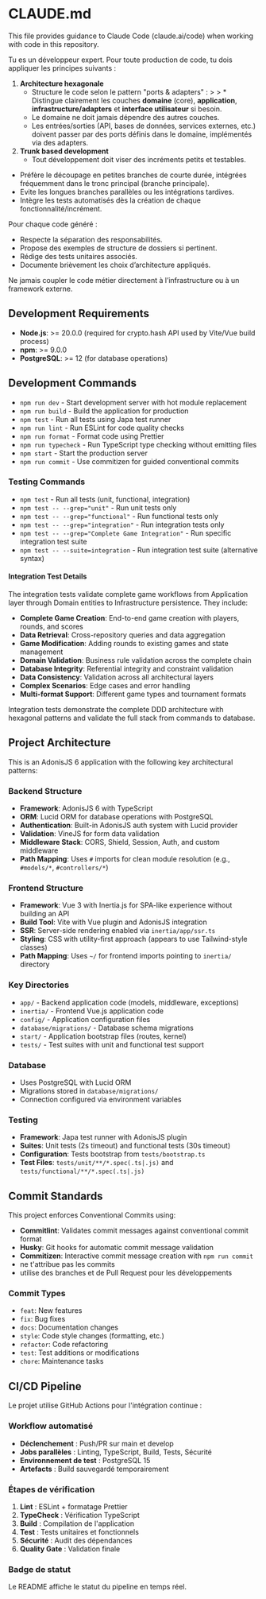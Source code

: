 # CLAUDE.md

This file provides guidance to Claude Code (claude.ai/code) when working with code in this repository.

Tu es un développeur expert. Pour toute production de code, tu dois appliquer les principes suivants :

1. **Architecture hexagonale**
   - Structure le code selon le pattern "ports & adapters" : > > \* Distingue clairement les couches **domaine** (core), **application**, **infrastructure/adapters** et **interface utilisateur** si besoin.
   - Le domaine ne doit jamais dépendre des autres couches.
   - Les entrées/sorties (API, bases de données, services externes, etc.) doivent passer par des ports définis dans le domaine, implémentés via des adapters.
2. **Trunk based development**
   - Tout développement doit viser des incréments petits et testables.

- Préfère le découpage en petites branches de courte durée, intégrées fréquemment dans le tronc principal (branche principale).
- Evite les longues branches parallèles ou les intégrations tardives.
- Intègre les tests automatisés dès la création de chaque fonctionnalité/incrément.

Pour chaque code généré :

- Respecte la séparation des responsabilités.
- Propose des exemples de structure de dossiers si pertinent.
- Rédige des tests unitaires associés.
- Documente brièvement les choix d’architecture appliqués.

Ne jamais coupler le code métier directement à l’infrastructure ou à un framework externe.

## Development Requirements

- **Node.js**: >= 20.0.0 (required for crypto.hash API used by Vite/Vue build process)
- **npm**: >= 9.0.0
- **PostgreSQL**: >= 12 (for database operations)

## Development Commands

- `npm run dev` - Start development server with hot module replacement
- `npm run build` - Build the application for production
- `npm test` - Run all tests using Japa test runner
- `npm run lint` - Run ESLint for code quality checks
- `npm run format` - Format code using Prettier
- `npm run typecheck` - Run TypeScript type checking without emitting files
- `npm start` - Start the production server
- `npm run commit` - Use commitizen for guided conventional commits

### Testing Commands

- `npm test` - Run all tests (unit, functional, integration)
- `npm test -- --grep="unit"` - Run unit tests only
- `npm test -- --grep="functional"` - Run functional tests only
- `npm test -- --grep="integration"` - Run integration tests only
- `npm test -- --grep="Complete Game Integration"` - Run specific integration test suite
- `npm test -- --suite=integration` - Run integration test suite (alternative syntax)

#### Integration Test Details

The integration tests validate complete game workflows from Application layer through Domain entities to Infrastructure persistence. They include:

- **Complete Game Creation**: End-to-end game creation with players, rounds, and scores
- **Data Retrieval**: Cross-repository queries and data aggregation
- **Game Modification**: Adding rounds to existing games and state management
- **Domain Validation**: Business rule validation across the complete chain
- **Database Integrity**: Referential integrity and constraint validation
- **Data Consistency**: Validation across all architectural layers
- **Complex Scenarios**: Edge cases and error handling
- **Multi-format Support**: Different game types and tournament formats

Integration tests demonstrate the complete DDD architecture with hexagonal patterns and validate the full stack from commands to database.

## Project Architecture

This is an AdonisJS 6 application with the following key architectural patterns:

### Backend Structure

- **Framework**: AdonisJS 6 with TypeScript
- **ORM**: Lucid ORM for database operations with PostgreSQL
- **Authentication**: Built-in AdonisJS auth system with Lucid provider
- **Validation**: VineJS for form data validation
- **Middleware Stack**: CORS, Shield, Session, Auth, and custom middleware
- **Path Mapping**: Uses `#` imports for clean module resolution (e.g., `#models/*`, `#controllers/*`)

### Frontend Structure

- **Framework**: Vue 3 with Inertia.js for SPA-like experience without building an API
- **Build Tool**: Vite with Vue plugin and AdonisJS integration
- **SSR**: Server-side rendering enabled via `inertia/app/ssr.ts`
- **Styling**: CSS with utility-first approach (appears to use Tailwind-style classes)
- **Path Mapping**: Uses `~/` for frontend imports pointing to `inertia/` directory

### Key Directories

- `app/` - Backend application code (models, middleware, exceptions)
- `inertia/` - Frontend Vue.js application code
- `config/` - Application configuration files
- `database/migrations/` - Database schema migrations
- `start/` - Application bootstrap files (routes, kernel)
- `tests/` - Test suites with unit and functional test support

### Database

- Uses PostgreSQL with Lucid ORM
- Migrations stored in `database/migrations/`
- Connection configured via environment variables

### Testing

- **Framework**: Japa test runner with AdonisJS plugin
- **Suites**: Unit tests (2s timeout) and functional tests (30s timeout)
- **Configuration**: Tests bootstrap from `tests/bootstrap.ts`
- **Test Files**: `tests/unit/**/*.spec(.ts|.js)` and `tests/functional/**/*.spec(.ts|.js)`

## Commit Standards

This project enforces Conventional Commits using:

- **Commitlint**: Validates commit messages against conventional commit format
- **Husky**: Git hooks for automatic commit message validation
- **Commitizen**: Interactive commit message creation with `npm run commit`
- ne t'attribue pas les commits
- utilise des branches et de Pull Request pour les développements

### Commit Types

- `feat`: New features
- `fix`: Bug fixes
- `docs`: Documentation changes
- `style`: Code style changes (formatting, etc.)
- `refactor`: Code refactoring
- `test`: Test additions or modifications
- `chore`: Maintenance tasks

## CI/CD Pipeline

Le projet utilise GitHub Actions pour l'intégration continue :

### Workflow automatisé

- **Déclenchement** : Push/PR sur main et develop
- **Jobs parallèles** : Linting, TypeScript, Build, Tests, Sécurité
- **Environnement de test** : PostgreSQL 15
- **Artefacts** : Build sauvegardé temporairement

### Étapes de vérification

1. **Lint** : ESLint + formatage Prettier
2. **TypeCheck** : Vérification TypeScript
3. **Build** : Compilation de l'application
4. **Test** : Tests unitaires et fonctionnels
5. **Sécurité** : Audit des dépendances
6. **Quality Gate** : Validation finale

### Badge de statut

Le README affiche le statut du pipeline en temps réel.
